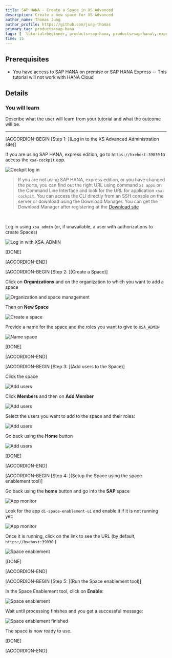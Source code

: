 ```yaml
---
title: SAP HANA - Create a Space in XS Advanced
description: Create a new space for XS Advanced
author_name: Thomas Jung
author_profile: https://github.com/jung-thomas
primary_tag: products>sap-hana
tags: [  tutorial>beginner, products>sap-hana, products>sap-hana\,-express-edition, products>sap-web-ide ]
time: 15
---
```


## Prerequisites
 - You have access to SAP HANA on premise or SAP HANA Express -- This tutorial will not work with HANA Cloud

## Details
### You will learn  
Describe what the user will learn from your tutorial and what the outcome will be.


---

[ACCORDION-BEGIN [Step 1: ](Log in to the XS Advanced Administration site)]

If you are using SAP HANA, express edition, go to `https://hxehost:39030` to access the `xsa-cockpit` app.

![Cockpit log in](39030_cockpit.png)

>If you are not using SAP HANA, express edition, or you have changed the ports, you can find out the right URL using command `xs apps` on the Command Line Interface and look for the URL for application `xsa-cockpit`. You can access the CLI directly from an SSH console on the server or download using the Download Manager. You can get the Download Manager after registering at the [Download site](https://developers.sap.com/topics/hana.html)

&nbsp;

Log in using `xsa_admin` (or, if unavailable, a user with authorizations to create Spaces)

![Log in with XSA_ADMIN](1.png)

[DONE]

[ACCORDION-END]

[ACCORDION-BEGIN [Step 2: ](Create a Space)]

Click on **Organizations** and on the organization to which you want to add a space

![Organization and space management](2.png)

Then on **New Space**

![Create a space](3.png)

Provide a name for the space and the roles you want to give to `XSA_ADMIN`

![Name space](4.png)

[DONE]

[ACCORDION-END]

[ACCORDION-BEGIN [Step 3: ](Add users to the Space)]

Click the space

![Add users](5_1.png)

Click **Members** and then on **Add Member**

![Add users](5.png)

Select the users you want to add to the space and their roles:

![Add users](6.png)

Go back using the **Home** button

![Add users](8.png)

[DONE]

[ACCORDION-END]

[ACCORDION-BEGIN [Step 4: ](Setup the Space using the space enablement tool)]

Go back using the **home** button and go into the **SAP** space

![App monitor](9.png)

Look for the app `di-space-enablement-ui` and enable it if it is not running yet:

![App monitor](10.png)

Once it is running, click on the link to see the URL (by default, `https://hxehost:39030` )

![Space enablement](11.png)

[DONE]

[ACCORDION-END]

[ACCORDION-BEGIN [Step 5: ](Run the Space enablement tool)]

In the Space Enablement tool, click on **Enable**:

![Space enablement](12.png)

Wait until processing finishes and you get a successful message:

![Space enablement finished](13.png)

The space is now ready to use.

[DONE]

[ACCORDION-END]
